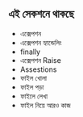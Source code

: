 ## এই সেকশনে থাকছে   

* এক্সেপশন
* এক্সেপশন হ্যান্ডেলিং
* finally
* এক্সেপশন Raise
* Assestions
* ফাইল খোলা
* ফাইল পড়া
* ফাইলে লেখা
* ফাইল নিয়ে আরও কাজ